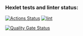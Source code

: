 ### Hexlet tests and linter status:
[![Actions Status](https://github.com/ExpCoderWeb/fullstack-javascript-project-11/actions/workflows/hexlet-check.yml/badge.svg)](https://github.com/ExpCoderWeb/fullstack-javascript-project-11/actions) [![lint](https://github.com/ExpCoderWeb/fullstack-javascript-project-11/actions/workflows/lint.yml/badge.svg)](https://github.com/ExpCoderWeb/fullstack-javascript-project-11/actions/workflows/lint.yml)

[![Quality Gate Status](https://sonarcloud.io/api/project_badges/measure?project=ExpCoderWeb_fullstack-javascript-project-11&metric=alert_status)](https://sonarcloud.io/summary/new_code?id=ExpCoderWeb_fullstack-javascript-project-11)